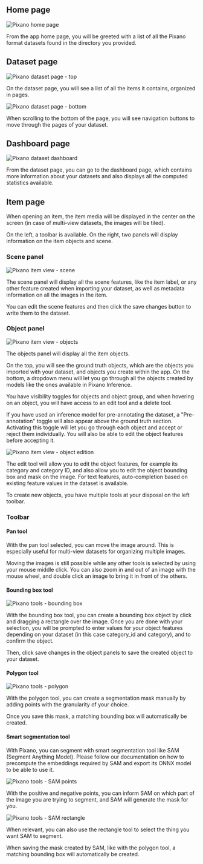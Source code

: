 ## Home page

![Pixano home page](../assets/user/app_home.png)

From the app home page, you will be greeted with a list of all the Pixano format datasets found in the directory you provided.

## Dataset page

![Pixano dataset page - top](../assets/user/app_dataset_1.png)

On the dataset page, you will see a list of all the items it contains, organized in pages.

![Pixano dataset page - bottom](../assets/user/app_dataset_2.png)

When scrolling to the bottom of the page, you will see navigation buttons to move through the pages of your dataset.

## Dashboard page

![Pixano dataset dashboard](../assets/user/app_dashboard.png)

From the dataset page, you can go to the dashboard page, which contains more information about your datasets and also displays all the computed statistics available.

## Item page

When opening an item, the item media will be displayed in the center on the screen (in case of multi-view datasets, the images will be tiled).

On the left, a toolbar is available. On the right, two panels will display information on the item objects and scene.

### Scene panel

![Pixano item view - scene](../assets/user/exploration_scene.png)

The scene panel will display all the scene features, like the item label, or any other feature created when importing your dataset, as well as metadata information on all the images in the item.

You can edit the scene features and then click the save changes button to write them to the dataset.

### Object panel

![Pixano item view - objects](../assets/user/exploration_objects.png)

The objects panel will display all the item objects.

On the top, you will see the ground truth objects, which are the objects you imported with your dataset, and objects you create within the app. On the bottom, a dropdown menu will let you go through all the objects created by models like the ones available in Pixano Inference.

You have visibility toggles for objects and object group, and when hovering on an object, you will have access to an edit tool and a delete tool.

If you have used an inference model for pre-annotating the dataset, a "Pre-annotation" toggle will also appear above the ground truth section. Activating this toggle will let you go through each object and accept or reject them individually. You will also be able to edit the object features before accepting it.

![Pixano item view - object edition](../assets/user/exploration_object_edition.png)

The edit tool will allow you to edit the object features, for example its category and category ID, and also allow you to edit the object bounding box and mask on the image. For text features, auto-completion based on existing feature values in the dataset is available.

To create new objects, you have multiple tools at your disposal on the left toolbar.

### Toolbar

#### Pan tool

With the pan tool selected, you can move the image around. This is especially useful for multi-view datasets for organizing multiple images.

Moving the images is still possible while any other tools is selected by using your mouse middle click. You can also zoom in and out of an image with the mouse wheel, and double click an image to bring it in front of the others.

#### Bounding box tool

![Pixano tools - bounding box](../assets/user/annotation_bounding_box.png)

With the bounding box tool, you can create a bounding box object by click and dragging a rectangle over the image. Once you are done with your selection, you will be prompted to enter values for your object features depending on your dataset (in this case category_id and category), and to confirm the object.

Then, click save changes in the object panels to save the created object to your dataset.

#### Polygon tool

![Pixano tools - polygon](../assets/user/annotation_polygon.png)

With the polygon tool, you can create a segmentation mask manually by adding points with the granularity of your choice.

Once you save this mask, a matching bounding box will automatically be created.

#### Smart segmentation tool

With Pixano, you can segment with smart segmentation tool like SAM (Segment Anything Model). Please follow our documentation on how to precompute the embeddings required by SAM and export its ONNX model to be able to use it.

![Pixano tools - SAM points](../assets/user/annotation_sam_points.png)

With the positive and negative points, you can inform SAM on which part of the image you are trying to segment, and SAM will generate the mask for you.

![Pixano tools - SAM rectangle](../assets/user/annotation_sam_rectangle.png)

When relevant, you can also use the rectangle tool to select the thing you want SAM to segment.

When saving the mask created by SAM, like with the polygon tool, a matching bounding box will automatically be created.

